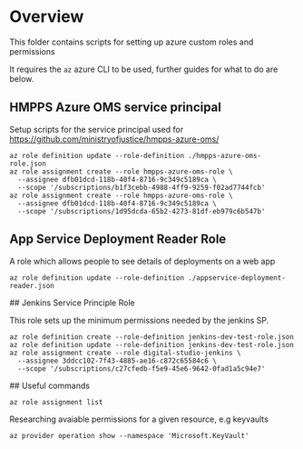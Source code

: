 # Overview

This folder contains scripts for setting up azure custom roles and permissions

It requires the `az` azure CLI to be used, further guides for what to do are below.

## HMPPS Azure OMS service principal

Setup scripts for the service principal used for
https://github.com/ministryofjustice/hmpps-azure-oms/

```
az role definition update --role-definition ./hmpps-azure-oms-role.json
az role assignment create --role hmpps-azure-oms-role \
  --assignee dfb01dcd-118b-40f4-8716-9c349c5189ca \
  --scope '/subscriptions/b1f3cebb-4988-4ff9-9259-f02ad7744fcb'
az role assignment create --role hmpps-azure-oms-role \
  --assignee dfb01dcd-118b-40f4-8716-9c349c5189ca \
  --scope '/subscriptions/1d95dcda-65b2-4273-81df-eb979c6b547b'
```

## App Service Deployment Reader Role

A role which allows people to see details of deployments on a web app

```
az role definition update --role-definition ./appservice-deployment-reader.json
```

## Jenkins Service Principle Role

This role sets up the minimum permissions needed by the jenkins SP.

```
az role definition create --role-definition jenkins-dev-test-role.json
az role definition update --role-definition jenkins-dev-test-role.json
az role assignment create --role digital-studio-jenkins \
  --assignee 3ddcc102-7f43-4885-ae16-c872c65584c6 \
  --scope '/subscriptions/c27cfedb-f5e9-45e6-9642-0fad1a5c94e7'
```

## Useful commands

```
az role assignment list
```

Researching avaiable permissions for a given resource, e.g keyvaults

```
az provider operation show --namespace 'Microsoft.KeyVault'
```

